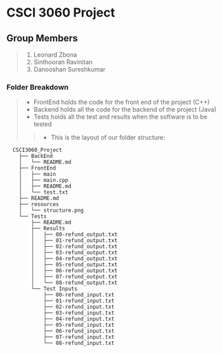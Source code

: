 # CSCI 3060 Project #

## Group Members ##
> 1. Leonard Zbona
> 2. Sinthooran Ravinitan
> 3. Danooshan Sureshkumar

### Folder Breakdown ###
> * FrontEnd holds the code for the front end of the project (C++)
> * Backend holds all the code for the backend of the project (Java)
> * Tests holds all the test and results when the software is to be tested
  >>  * This is the layout of our folder structure:
  
``` 
  CSCI3060_Project
    ├── BackEnd
    │   └── README.md
    ├── FrontEnd
    │   ├── main
    │   ├── main.cpp
    │   ├── README.md
    │   └── test.txt
    ├── README.md
    ├── resources
    │   └── structure.png
    └── Tests
        ├── README.md
        ├── Results
        │   ├── 00-refund_output.txt
        │   ├── 01-refund_output.txt
        │   ├── 02-refund_output.txt
        │   ├── 03-refund_output.txt
        │   ├── 04-refund_output.txt
        │   ├── 05-refund_output.txt
        │   ├── 06-refund_output.txt
        │   ├── 07-refund_output.txt
        │   └── 08-refund_output.txt
        └── Test Inputs
            ├── 00-refund_input.txt
            ├── 01-refund_input.txt
            ├── 02-refund_input.txt
            ├── 03-refund_input.txt
            ├── 04-refund_input.txt
            ├── 05-refund_input.txt
            ├── 06-refund_input.txt
            ├── 07-refund_input.txt
            └── 08-refund_input.txt
